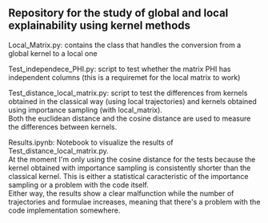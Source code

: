 ## Repository for the study of global and local explainability using kernel methods
Local_Matrix.py: contains the class that handles the conversion from a global kernel to a local one

Test_independece_PHI.py: script to test whether the matrix PHI has independent columns (this is a requiremet for the local matrix to work)

Test_distance_local_matrix.py: script to test the differences from kernels obtained in the classical way (using local trajectories) and kernels obtained using importance sampling (with local_matrix).\
Both the euclidean distance and the cosine distance are used to measure the differences between kernels.

Results.ipynb: Notebook to visualize the results of Test_distance_local_matrix.py.\
At the moment I'm only using the cosine distance for the tests because the kernel obtained with importance sampling is consistently shorter than the classical kernel. This is either a statistical caracteristic of the importance sampling or a problem with the code itself.\
Either way, the results show a clear malfunction while the number of trajectories and formulae increases, meaning that there's a problem with the code implementation somewhere.
